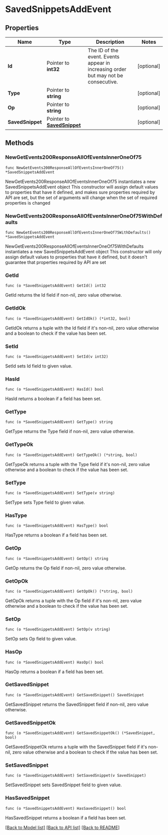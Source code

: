 # SavedSnippetsAddEvent

## Properties

Name | Type | Description | Notes
------------ | ------------- | ------------- | -------------
**Id** | Pointer to **int32** | The ID of the event. Events appear in increasing order but may not be consecutive.  | [optional] 
**Type** | Pointer to **string** |  | [optional] 
**Op** | Pointer to **string** |  | [optional] 
**SavedSnippet** | Pointer to [**SavedSnippet**](SavedSnippet.md) |  | [optional] 

## Methods

### NewGetEvents200ResponseAllOfEventsInnerOneOf75

`func NewGetEvents200ResponseAllOfEventsInnerOneOf75() *SavedSnippetsAddEvent`

NewGetEvents200ResponseAllOfEventsInnerOneOf75 instantiates a new SavedSnippetsAddEvent object
This constructor will assign default values to properties that have it defined,
and makes sure properties required by API are set, but the set of arguments
will change when the set of required properties is changed

### NewGetEvents200ResponseAllOfEventsInnerOneOf75WithDefaults

`func NewGetEvents200ResponseAllOfEventsInnerOneOf75WithDefaults() *SavedSnippetsAddEvent`

NewGetEvents200ResponseAllOfEventsInnerOneOf75WithDefaults instantiates a new SavedSnippetsAddEvent object
This constructor will only assign default values to properties that have it defined,
but it doesn't guarantee that properties required by API are set

### GetId

`func (o *SavedSnippetsAddEvent) GetId() int32`

GetId returns the Id field if non-nil, zero value otherwise.

### GetIdOk

`func (o *SavedSnippetsAddEvent) GetIdOk() (*int32, bool)`

GetIdOk returns a tuple with the Id field if it's non-nil, zero value otherwise
and a boolean to check if the value has been set.

### SetId

`func (o *SavedSnippetsAddEvent) SetId(v int32)`

SetId sets Id field to given value.

### HasId

`func (o *SavedSnippetsAddEvent) HasId() bool`

HasId returns a boolean if a field has been set.

### GetType

`func (o *SavedSnippetsAddEvent) GetType() string`

GetType returns the Type field if non-nil, zero value otherwise.

### GetTypeOk

`func (o *SavedSnippetsAddEvent) GetTypeOk() (*string, bool)`

GetTypeOk returns a tuple with the Type field if it's non-nil, zero value otherwise
and a boolean to check if the value has been set.

### SetType

`func (o *SavedSnippetsAddEvent) SetType(v string)`

SetType sets Type field to given value.

### HasType

`func (o *SavedSnippetsAddEvent) HasType() bool`

HasType returns a boolean if a field has been set.

### GetOp

`func (o *SavedSnippetsAddEvent) GetOp() string`

GetOp returns the Op field if non-nil, zero value otherwise.

### GetOpOk

`func (o *SavedSnippetsAddEvent) GetOpOk() (*string, bool)`

GetOpOk returns a tuple with the Op field if it's non-nil, zero value otherwise
and a boolean to check if the value has been set.

### SetOp

`func (o *SavedSnippetsAddEvent) SetOp(v string)`

SetOp sets Op field to given value.

### HasOp

`func (o *SavedSnippetsAddEvent) HasOp() bool`

HasOp returns a boolean if a field has been set.

### GetSavedSnippet

`func (o *SavedSnippetsAddEvent) GetSavedSnippet() SavedSnippet`

GetSavedSnippet returns the SavedSnippet field if non-nil, zero value otherwise.

### GetSavedSnippetOk

`func (o *SavedSnippetsAddEvent) GetSavedSnippetOk() (*SavedSnippet, bool)`

GetSavedSnippetOk returns a tuple with the SavedSnippet field if it's non-nil, zero value otherwise
and a boolean to check if the value has been set.

### SetSavedSnippet

`func (o *SavedSnippetsAddEvent) SetSavedSnippet(v SavedSnippet)`

SetSavedSnippet sets SavedSnippet field to given value.

### HasSavedSnippet

`func (o *SavedSnippetsAddEvent) HasSavedSnippet() bool`

HasSavedSnippet returns a boolean if a field has been set.


[[Back to Model list]](../README.md#documentation-for-models) [[Back to API list]](../README.md#documentation-for-api-endpoints) [[Back to README]](../README.md)


